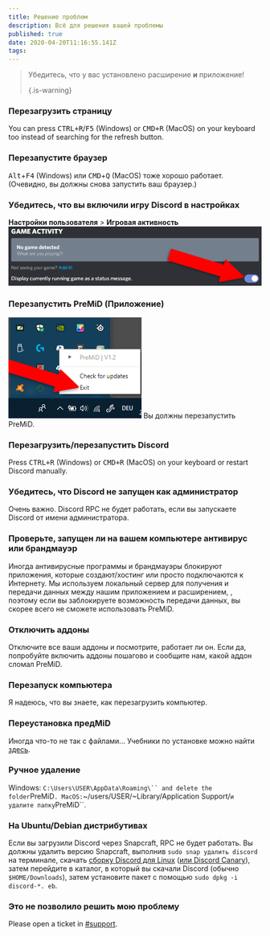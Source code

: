 ```yaml
---
title: Решение проблем
description: Всё для решения вашей проблемы
published: true
date: 2020-04-20T11:16:55.141Z
tags:
---
```


> Убедитесь, что у вас установлено расширение **и** приложение! 
> 
> {.is-warning}

### Перезагрузить страницу
You can press <kbd>CTRL+R</kbd>/<kbd>F5</kbd> (Windows) or <kbd>CMD+R</kbd> (MacOS) on your keyboard too instead of searching for the refresh button.

### Перезапустите браузер
<kbd>Alt</kbd>+<kbd>F4</kbd> (Windows) или <kbd>CMD</kbd>+<kbd>Q</kbd> (MacOS) тоже хорошо работает. (Очевидно, вы должны снова запустить ваш браузер.)

### Убедитесь, что вы включили игру Discord в настройках
**Настройки пользователя** > **Игровая активность** ![gameactivity_edited.png](/gameactivity_edited.png)

### Перезапустить PreMiD (Приложение)
![quit.png](/quit.png) Вы должны перезапустить PreMiD.

### Перезагрузить/перезапустить Discord
Press <kbd>CTRL+R</kbd> (Windows) or <kbd>CMD+R</kbd> (MacOS) on your keyboard or restart Discord manually.

### Убедитесь, что Discord не запущен как администратор
Очень важно. Discord RPC не будет работать, если вы запускаете Discord от имени администратора.

### Проверьте, запущен ли на вашем компьютере антивирус или брандмауэр
Иногда антивирусные программы и брандмауэры блокируют приложения, которые создают/хостинг или просто подключаются к Интернету. Мы используем локальный сервер для получения и передачи данных между нашим приложением и расширением, , поэтому если вы заблокируете возможность передачи данных, вы скорее всего не сможете использовать PreMiD.

### Отключить аддоны
Отключите все ваши аддоны и посмотрите, работает ли он. Если да, попробуйте включить аддоны пошагово и сообщите нам, какой аддон сломал PreMiD.

### Перезапуск компьютера
Я надеюсь, что вы знаете, как перезагрузить компьютер.

### Переустановка предMiD
Иногда что-то не так с файлами... Учебники по установке можно найти [здесь](/install).

### Ручное удаление
Windows:    `C:\Users\USER\AppData\Roaming\`` and delete the folder`PreMiD`.
MacOS:`~/users/USER/~Library/Application Support/`и удалите папку`PreMiD``.

### На Ubuntu/Debian дистрибутивах
Если вы загрузили Discord через Snapcraft, RPC не будет работать. Вы должны удалить версию Snapcraft, выполнив `sudo snap удалить discord` на терминале, скачать [сборку Discord для Linux](https://discordapp.com/api/download?platform=linux) ([или Discord Canary](https://discordapp.com/api/canary/download?platform=linux)), затем перейдите в каталог, в который вы скачали Discord (обычно `$HOME/Downloads`), затем установите пакет с помощью `sudo dpkg -i discord-*. eb`.

### Это не позволило решить мою проблему
Please open a ticket in [#support](https://discord.gg/WvfVZ8T).